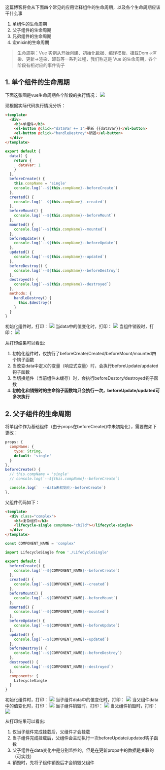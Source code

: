 这篇博客将会从下面四个常见的应用诠释组件的生命周期，以及各个生命周期应该干什么事
1. 单组件的生命周期
2. 父子组件的生命周期
3. 兄弟组件的生命周期
4. 宏mixin的生命周期

> 生命周期：Vue 实例从开始创建、初始化数据、编译模板、挂载Dom→渲染、更新→渲染、卸载等一系列过程，我们称这是 Vue 的生命周期，各个阶段有相对应的事件钩子

## 1. 单个组件的生命周期
下面这张图是vue生命周期各个阶段的执行情况：
![](/vue/assets/lifecycle.png)

现根据实际代码执行情况分析：
```html
<template>
  <div>
    <h3>单组件</h3>
    <el-button @click="dataVar += 1">更新 {{dataVar}}</el-button>
    <el-button @click="handleDestroy">销毁</el-button>
  </div>
</template>
```

```javascript
export default {
  data() {
    return {
      dataVar: 1
    }
  },
  beforeCreate() {
    this.compName = 'single'
    console.log(`--${this.compName}--beforeCreate`)
  },
  created() {
    console.log(`--${this.compName}--created`)
  },
  beforeMount() {
    console.log(`--${this.compName}--beforeMount`)
  },
  mounted() {
    console.log(`--${this.compName}--mounted`)
  },
  beforeUpdate() {
    console.log(`--${this.compName}--beforeUpdate`)
  },
  updated() {
    console.log(`--${this.compName}--updated`)
  },
  beforeDestroy() {
    console.log(`--${this.compName}--beforeDestroy`)
  },
  destroyed() {
    console.log(`--${this.compName}--destroyed`)
  },
  methods: {
    handleDestroy() {
      this.$destroy()
    }
  }
}
```

初始化组件时，打印：
![](/vue/assets/singlePrint1.jpg)
当data中的值变化时，打印：
![](/vue/assets/singlePrint2.jpg)
当组件销毁时，打印：
![](/vue/assets/singlePrint3.jpg)

从打印结果可以看出:
1. 初始化组件时，仅执行了beforeCreate/Created/beforeMount/mounted四个钩子函数
2. 当改变data中定义的变量（响应式变量）时，会执行beforeUpdate/updated钩子函数
3. 当切换组件（当前组件未缓存）时，会执行beforeDestory/destroyed钩子函数
4. **初始化和销毁时的生命钩子函数均只会执行一次，beforeUpdate/updated可多次执行**

## 2. 父子组件的生命周期

将单组件作为基础组件（由于props在beforeCreate()中未初始化），需要做如下更改：

```javascript
props: {
  compName: {
    type: String,
    default: 'single'
  }
},
beforeCreate() {
  // this.compName = 'single'
  // console.log(`--${this.compName}--beforeCreate`)

  console.log(`  --data未初始化--beforeCreate`)
},
```

父组件代码如下：
```html
<template>
  <div class="complex">
    <h3>复杂组件</h3>
    <lifecycle-single compName="child"></lifecycle-single>
  </div>
</template>
```

```javascript
const COMPONENT_NAME = 'complex'

import LifecycleSingle from './LifeCycleSingle'

export default {
  beforeCreate() {
    console.log(`--${COMPONENT_NAME}--beforeCreate`)
  },
  created() {
    console.log(`--${COMPONENT_NAME}--created`)
  },
  beforeMount() {
    console.log(`--${COMPONENT_NAME}--beforeMount`)
  },
  mounted() {
    console.log(`--${COMPONENT_NAME}--mounted`)
  },
  beforeUpdate() {
    console.log(`--${COMPONENT_NAME}--beforeUpdate`)
  },
  updated() {
    console.log(`--${COMPONENT_NAME}--updated`)
  },
  beforeDestroy() {
    console.log(`--${COMPONENT_NAME}--beforeDestroy`)
  },
  destroyed() {
    console.log(`--${COMPONENT_NAME}--destroyed`)
  },
  components: {
    LifecycleSingle
  }
}
```

初始化组件时，打印：
![](/vue/assets/nestPrint1.jpg)
当子组件data中的值变化时，打印：
![](/vue/assets/nestPrint2.jpg)
当父组件data中的值变化时，打印：
![](/vue/assets/nestPrint3.jpg)
当子组件销毁时，打印：
![](/vue/assets/nestPrint4.jpg)
当父组件销毁时，打印：
![](/vue/assets/nestPrint5.jpg)

从打印结果可以看出:
1. 仅当子组件完成挂载后，父组件才会挂载
2. 当子组件完成挂载后，父组件会主动执行一次beforeUpdate/updated钩子函数
3. 父子组件在data变化中是分别监控的，但是在更新props中的数据是关联的（可实践）
4. 销毁时，先将子组件销毁后才会销毁父组件